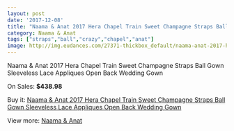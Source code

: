 ```yaml
---
layout: post
date: '2017-12-08'
title: "Naama & Anat 2017 Hera Chapel Train Sweet Champagne Straps Ball Gown Sleeveless Lace Appliques Open Back Wedding Gown"
category: Naama & Anat
tags: ["straps","ball","crazy","chapel","anat"]
image: http://img.eudances.com/27371-thickbox_default/naama-anat-2017-hera-chapel-train-sweet-champagne-straps-ball-gown-sleeveless-lace-appliques-open-back-wedding-gown.jpg
---
```

Naama & Anat 2017 Hera Chapel Train Sweet Champagne Straps Ball Gown Sleeveless Lace Appliques Open Back Wedding Gown

On Sales: **$438.98**
<a href="https://www.eudances.com/en/naama-anat/9145-naama-anat-2017-hera-chapel-train-sweet-champagne-straps-ball-gown-sleeveless-lace-appliques-open-back-wedding-gown.html"><amp-img layout="responsive" width="600" height="600" src="//img.eudances.com/27371-thickbox_default/naama-anat-2017-hera-chapel-train-sweet-champagne-straps-ball-gown-sleeveless-lace-appliques-open-back-wedding-gown.jpg" alt="Naama & Anat 2017 Hera Chapel Train Sweet Champagne Straps Ball Gown Sleeveless Lace Appliques Open Back Wedding Gown 0" /></a>
<a href="https://www.eudances.com/en/naama-anat/9145-naama-anat-2017-hera-chapel-train-sweet-champagne-straps-ball-gown-sleeveless-lace-appliques-open-back-wedding-gown.html"><amp-img layout="responsive" width="600" height="600" src="//img.eudances.com/27375-thickbox_default/naama-anat-2017-hera-chapel-train-sweet-champagne-straps-ball-gown-sleeveless-lace-appliques-open-back-wedding-gown.jpg" alt="Naama & Anat 2017 Hera Chapel Train Sweet Champagne Straps Ball Gown Sleeveless Lace Appliques Open Back Wedding Gown 1" /></a>
<a href="https://www.eudances.com/en/naama-anat/9145-naama-anat-2017-hera-chapel-train-sweet-champagne-straps-ball-gown-sleeveless-lace-appliques-open-back-wedding-gown.html"><amp-img layout="responsive" width="600" height="600" src="//img.eudances.com/27374-thickbox_default/naama-anat-2017-hera-chapel-train-sweet-champagne-straps-ball-gown-sleeveless-lace-appliques-open-back-wedding-gown.jpg" alt="Naama & Anat 2017 Hera Chapel Train Sweet Champagne Straps Ball Gown Sleeveless Lace Appliques Open Back Wedding Gown 2" /></a>
<a href="https://www.eudances.com/en/naama-anat/9145-naama-anat-2017-hera-chapel-train-sweet-champagne-straps-ball-gown-sleeveless-lace-appliques-open-back-wedding-gown.html"><amp-img layout="responsive" width="600" height="600" src="//img.eudances.com/27373-thickbox_default/naama-anat-2017-hera-chapel-train-sweet-champagne-straps-ball-gown-sleeveless-lace-appliques-open-back-wedding-gown.jpg" alt="Naama & Anat 2017 Hera Chapel Train Sweet Champagne Straps Ball Gown Sleeveless Lace Appliques Open Back Wedding Gown 3" /></a>
<a href="https://www.eudances.com/en/naama-anat/9145-naama-anat-2017-hera-chapel-train-sweet-champagne-straps-ball-gown-sleeveless-lace-appliques-open-back-wedding-gown.html"><amp-img layout="responsive" width="600" height="600" src="//img.eudances.com/27372-thickbox_default/naama-anat-2017-hera-chapel-train-sweet-champagne-straps-ball-gown-sleeveless-lace-appliques-open-back-wedding-gown.jpg" alt="Naama & Anat 2017 Hera Chapel Train Sweet Champagne Straps Ball Gown Sleeveless Lace Appliques Open Back Wedding Gown 4" /></a>

Buy it: [Naama & Anat 2017 Hera Chapel Train Sweet Champagne Straps Ball Gown Sleeveless Lace Appliques Open Back Wedding Gown](https://www.eudances.com/en/naama-anat/9145-naama-anat-2017-hera-chapel-train-sweet-champagne-straps-ball-gown-sleeveless-lace-appliques-open-back-wedding-gown.html "Naama & Anat 2017 Hera Chapel Train Sweet Champagne Straps Ball Gown Sleeveless Lace Appliques Open Back Wedding Gown")

View more: [Naama & Anat](https://www.eudances.com/en/129-naama-anat "Naama & Anat")